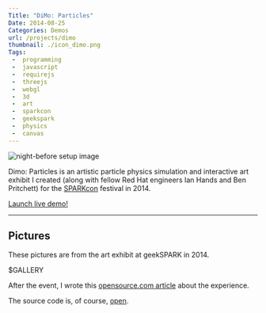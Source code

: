 ```yaml
---
Title: "DiMo: Particles"
Date: 2014-08-25
Categories: Demos
url: /projects/dimo
thumbnail: ./icon_dimo.png
Tags:
 -  programming
 -  javascript
 -  requirejs
 -  threejs
 -  webgl
 -  3d
 -  art
 -  sparkcon
 -  geekspark
 -  physics
 -  canvas
---
```


<img class="col-md-7" src="setup.jpg" alt="night-before setup image" style="padding-left: 0; padding-right: 30px" />

Dimo: Particles is an artistic particle physics simulation and interactive art
exhibit I created (along with fellow Red Hat engineers Ian Hands and Ben
Pritchett) for the [SPARKcon][sparkcon] festival in 2014.

<p><a class="btn btn-default btn-lg" href="/static/projects/dimo/">Launch live demo!</a></p>

<div class="clearfix"></div>

<hr>

## Pictures

These pictures are from the art exhibit at geekSPARK in 2014.

$GALLERY

After the event, I wrote this [opensource.com article][osdc] about the experience.

The source code is, of course, [open][dimogit].

[sparkcon]: https://en.wikipedia.org/wiki/sparkcon
[dimogit]: https://github.com/geekspark-rh/dimo-renderer
[osdc]: http://opensource.com/life/15/2/sparkcon-geekspark-digital-motion-exhibit
